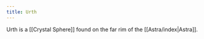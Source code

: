 ```yaml
---
title: Urth
---
```


Urth is a [[Crystal Sphere]] found on the far rim of the [[Astra/index|Astra]].